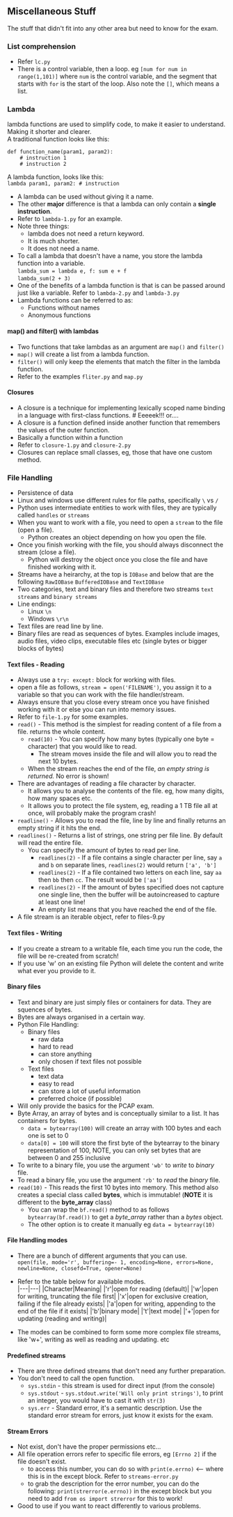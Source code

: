 ## Miscellaneous Stuff  
The stuff that didn't fit into any other area but need to know for the exam.  

### List comprehension  
- Refer `lc.py`  
- There is a control variable, then a loop. eg `[num for num in range(1,101)]` where `num` is the control variable, and the segment that starts with `for` is the start of the loop. Also note the `[]`, which means a list.  


### Lambda  
lambda functions are used to simplify code, to make it easier to understand.  
Making it shorter and clearer.  
A traditional function looks like this:  
```
def function_name(param1, param2):
    # instruction 1
    # instruction 2
```  

A lambda function, looks like this:  
`lambda param1, param2: # instruction`  

- A lambda can be used without giving it a name.  
- The other **major** difference is that a lambda can only contain a **single instruction**.  
- Refer to `lambda-1.py` for an example.  
- Note three things:  
  - lambda does not need a return keyword.  
  - It is much shorter.  
  - It does not need a name.  
- To call a lambda that doesn't have a name, you store the lambda function into a variable.  
  `lambda_sum = lambda e, f: sum e + f`  
  `lambda_sum(2 + 3)`
- One of the benefits of a lambda function is that is can be passed around just like a variable. Refer to `lambda-2.py` and `lambda-3.py`  
- Lambda functions can be referred to as:  
  - Functions without names  
  - Anonymous functions  

#### map() and filter() with lambdas  
- Two functions that take lambdas as an argument are `map()` and `filter()`  
- `map()` will create a list from a lambda function.  
- `filter()` will only keep the elements that match the filter in the lambda function.  
- Refer to the examples `fliter.py` and `map.py`  

#### Closures  
- A closure is a technique for implementing lexically scoped name binding in a language with first-class functions.  # Eeeeek!!! or....  
- A closure is a function defined inside another function that remembers the values of the outer function.  
- Basically a function within a function  
- Refer to `closure-1.py` and `closure-2.py`  
- Closures can replace small classes, eg, those that have one custom method.  

### File Handling  
- Persistence of data  
- Linux and windows use different rules for file paths, specifically `\` vs `/`  
- Python uses intermediate entities to work with files, they are typically called `handles` or `streams`  
- When you want to work with a file, you need to open a `stream` to the file (open a file).  
  - Python creates an object depending on how you open the file.  
- Once you finish working with the file, you should always disconnect the stream (close a file).  
  - Python will destroy the object once you close the file and have finished working with it.  
- Streams have a heirarchy, at the top is `IOBase` and below that are the following `RawIOBase` `BufferedIOBase` and `TextIOBase`  
- Two categories, text and binary files and therefore two streams `text streams` and `binary streams`  
- Line endings:  
  - Linux `\n`  
  - Windows `\r\n`  
- Text files are read line by line.  
- Binary files are read as sequences of bytes. Examples include images, audio files, video clips, executable files etc (single bytes or bigger blocks of bytes)  

#### Text files - Reading  
- Always use a `try: except:` block for working with files.  
- open a file as follows, `stream = open('FILENAME')`, you assign it to a variable so that you can work with the file handler/stream.  
- Always ensure that you close every stream once you have finished working with it or else you can run into memory issues.  
- Refer to `file-1.py` for some examples.  
- `read()` - This method is the simplest for reading content of a file from a file. returns the whole content.  
  - `read(10)` - You can specify how many bytes (typically one byte = character) that you would like to read.  
    - The stream moves inside the file and will allow you to read the next 10 bytes.  
  - When the stream reaches the end of the file, _an empty string is returned._ No error is shown!  
- There are advantages of reading a file character by character.  
  - It allows you to analyse the contents of the file. eg, how many digits, how many spaces etc.  
  - It allows you to protect the file system, eg, reading a 1 TB file all at once, will probably make the program crash!   
- `readline()` - Allows you to read the file, line by line and finally returns an empty string if it hits the end.  
- `readlines()` - Returns a list of strings, one string per file line. By default will read the entire file.
  - You can specify the amount of bytes to read per line. 
    - `readlines(2)` - If a file contains a single character per line, say `a` and `b` on separate lines, `readlines(2)` would return `['a', 'b']`  
    - `readlines(2)` - If a file contained two letters on each line, say `aa` then `bb` then `cc`. The result would be `['aa']`  
    - `readlines(2)` - If the amount of bytes specified does not capture one single line, then the buffer will be autoincreased to capture at least one line!  
    - An empty list means that you have reached the end of the file.  
- A file stream is an iterable object, refer to files-9.py  

#### Text files - Writing  
- If you create a stream to a writable file, each time you run the code, the file will be re-created from scratch!  
- If you use 'w' on an existing file Python will delete the content and write what ever you provide to it.  

#### Binary files
- Text and binary are just simply files or containers for data. They are squences of bytes.  
- Bytes are always organised in a certain way.  
- Python File Handling:  
  - Binary files  
    - raw data  
    - hard to read  
    - can store anything  
    - only chosen if text files not possible  
  - Text files  
    - text data  
    - easy to read  
    - can store a lot of useful information  
    - preferred choice (if possible)  
- Will only provide the basics for the PCAP exam.  
- Byte Array, an array of bytes and is conceptually similar to a list. It has containers for bytes.  
  - `data = bytearray(100)` will create an array with 100 bytes and each one is set to 0  
  - `data[0] = 100` will store the first byte of the bytearray to the binary representation of 100, NOTE, you can only set bytes that are between 0 and 255 inclusive  
- To write to a binary file, you use the argument `'wb'` to _write_ to _binary_ file.  
- To read a binary file, you use the argument `'rb'` to _read_ the _binary_ file.  
- `read(10)` - This reads the first 10 bytes into memory. This method also creates a special class called **bytes**, which is immutable! (**NOTE** it is different to the **byte_array** class)  
  - You can wrap the `bf.read()` method to as follows `bytearray(bf.read())` to get a _byte_array_ rather than a _bytes_ object.  
  - The other option is to create it manually eg `data = bytearray(10)`  

#### File Handling modes  
- There are a bunch of different arguments that you can use.  
  `open(file, mode='r', buffering=- 1, encoding=None, errors=None, newline=None, closefd=True, opener=None)`    
- Refer to the table below for available modes.  
|---|---|
|Character|Meaning|
|'r'|open for reading (default)|
|'w'|open for writing, truncating the file first|
|'x'|open for exclusive creation, failing if the file already exists|
|'a'|open for writing, appending to the end of the file if it exists|
|'b'|binary mode|
|'t'|text mode|
|'+'|open for updating (reading and writing)|  

- The modes can be combined to form some more complex file streams, like 'w+', writing as well as reading and updating. etc

#### Predefined streams  
- There are three defined streams that don't need any further preparation.  
- You don't need to call the open function.  
  - `sys.stdin` - this stream is used for direct input (from the console)  
  - `sys.stdout` - `sys.stdout.write('Will only print strings')`, to print an integer, you would have to cast it with `str(3)`  
  - `sys.err` - Standard error, it's a semantic description. Use the standard error stream for errors, just know it exists for the exam.    

#### Stream Errors  
- Not exist, don't have the proper permissions etc...  
- All file operation errors refer to specific file errors, eg `[Errno 2]` if the file doesn't exist.  
  - to access this number, you can do so with `print(e.errno)` <-- where this is in the except block. Refer to `streams-error.py`  
  - to grab the description for the error number, you can do the following: `print(strerror(e.errno))` in the except block but you need to add `from os import strerror` for this to work!  
- Good to use if you want to react differently to various problems.  


